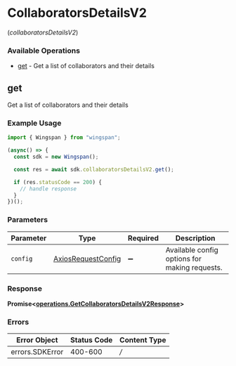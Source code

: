 # CollaboratorsDetailsV2
(*collaboratorsDetailsV2*)

### Available Operations

* [get](#get) - Get a list of collaborators and their details

## get

Get a list of collaborators and their details

### Example Usage

```typescript
import { Wingspan } from "wingspan";

(async() => {
  const sdk = new Wingspan();

  const res = await sdk.collaboratorsDetailsV2.get();

  if (res.statusCode == 200) {
    // handle response
  }
})();
```

### Parameters

| Parameter                                                    | Type                                                         | Required                                                     | Description                                                  |
| ------------------------------------------------------------ | ------------------------------------------------------------ | ------------------------------------------------------------ | ------------------------------------------------------------ |
| `config`                                                     | [AxiosRequestConfig](https://axios-http.com/docs/req_config) | :heavy_minus_sign:                                           | Available config options for making requests.                |


### Response

**Promise<[operations.GetCollaboratorsDetailsV2Response](../../sdk/models/operations/getcollaboratorsdetailsv2response.md)>**
### Errors

| Error Object    | Status Code     | Content Type    |
| --------------- | --------------- | --------------- |
| errors.SDKError | 400-600         | */*             |
